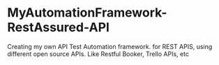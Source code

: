 # MyAutomationFramework-RestAssured-API
Creating my own API Test Automation framework. for REST APIS, using different open source APIs. Like Restful Booker, Trello APIs, etc
